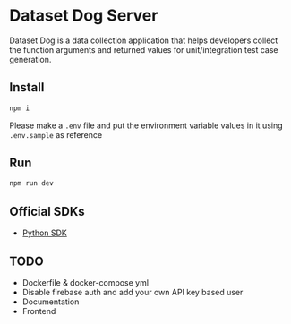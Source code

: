 # Dataset Dog Server
Dataset Dog is a data collection application that helps developers collect the function arguments and returned values for unit/integration test case generation.

## Install
```bash
npm i
```

Please make a `.env` file and put the environment variable values in it using `.env.sample` as reference

## Run
```bash
npm run dev
```

## Official SDKs
- [Python SDK](https://github.com/vidursatija/dataset-dog-python)

## TODO
- Dockerfile & docker-compose yml
- Disable firebase auth and add your own API key based user
- Documentation
- Frontend

